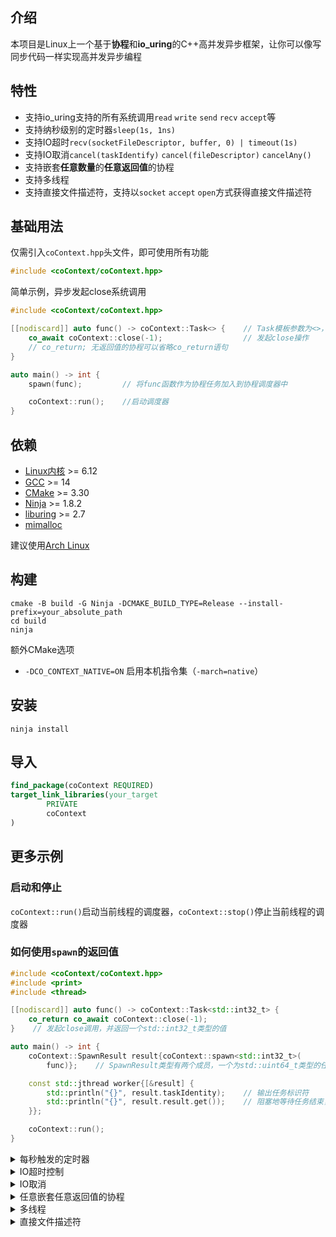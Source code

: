 ## 介绍

本项目是Linux上一个基于**协程**和**io_uring**的C++高并发异步框架，让你可以像写同步代码一样实现高并发异步编程

## 特性

- 支持io_uring支持的所有系统调用`read` `write` `send` `recv` `accept`等
- 支持纳秒级别的定时器`sleep(1s, 1ns)`
- 支持IO超时`recv(socketFileDescriptor, buffer, 0) | timeout(1s)`
- 支持IO取消`cancel(taskIdentify)` `cancel(fileDescriptor)` `cancelAny()`
- 支持嵌套**任意数量**的**任意返回值**的协程
- 支持多线程
- 支持直接文件描述符，支持以`socket` `accept` `open`方式获得直接文件描述符

## 基础用法

仅需引入`coContext.hpp`头文件，即可使用所有功能

```c++
#include <coContext/coContext.hpp> 
```

简单示例，异步发起close系统调用

```c++
#include <coContext/coContext.hpp>

[[nodiscard]] auto func() -> coContext::Task<> {    // Task模板参数为<>，表示该协程不返回任何值
    co_await coContext::close(-1);                  // 发起close操作
    // co_return; 无返回值的协程可以省略co_return语句
}

auto main() -> int {
    spawn(func);         // 将func函数作为协程任务加入到协程调度器中

    coContext::run();    //启动调度器
}
```

## 依赖

- [Linux内核](https://www.kernel.org) >= 6.12
- [GCC](https://gcc.gnu.org) >= 14
- [CMake](https://cmake.org) >= 3.30
- [Ninja](https://ninja-build.org) >= 1.8.2
- [liburing](https://github.com/axboe/liburing) >= 2.7
- [mimalloc](https://github.com/microsoft/mimalloc)

建议使用[Arch Linux](https://archlinux.org)

## 构建

```shell
cmake -B build -G Ninja -DCMAKE_BUILD_TYPE=Release --install-prefix=your_absolute_path
cd build
ninja
```

额外CMake选项

- `-DCO_CONTEXT_NATIVE=ON` 启用本机指令集（`-march=native`）

## 安装

```shell
ninja install
```

## 导入

```cmake
find_package(coContext REQUIRED)
target_link_libraries(your_target
        PRIVATE
        coContext
)
```

## 更多示例

### 启动和停止

`coContext::run()`启动当前线程的调度器，`coContext::stop()`停止当前线程的调度器

### 如何使用`spawn`的返回值

```c++
#include <coContext/coContext.hpp>
#include <print>
#include <thread>

[[nodiscard]] auto func() -> coContext::Task<std::int32_t> {
    co_return co_await coContext::close(-1);
}    // 发起close调用，并返回一个std::int32_t类型的值

auto main() -> int {
    coContext::SpawnResult result{coContext::spawn<std::int32_t>(
        func)};    // SpawnResult类型有两个成员，一个为std::uint64_t类型的任务标识符，一个为std::future<T>类型的任务返回值，这里T为std::int32_t

    const std::jthread worker{[&result] {
        std::println("{}", result.taskIdentity);    // 输出任务标识符
        std::println("{}", result.result.get());    // 阻塞地等待任务结束，并输出任务返回值
    }};

    coContext::run();
}
```

<details>
<summary>每秒触发的定时器</summary>

```c++
[[nodiscard]] auto func() -> coContext::Task<> {
    while (true) {    // 无限循环
        co_await coContext::sleep(1s);    // 等待1秒

        std::println("Hello, coContext!");    // 输出
    }
}
```

</details>
<details>
<summary>IO超时控制</summary>

```c++
[[nodiscard]] auto func(const std::int32_t socketFileDescriptor) -> coContext::Task<> {
    std::vector<std::byte> buffer{1024};
    const std::int32_t result{
        co_await (coContext::receive(socketFileDescriptor, buffer, 0) | coContext::timeout(3s))};    // 限时3秒

    std::println("received: {}", result);
}
```

</details>
<details>
<summary>IO取消</summary>

- 基于taskIdentity取消任务中正在运行的io

```c++
[[nodiscard]] auto func() -> coContext::Task<> { co_await coContext::sleep(4s); }    // 发起一个4s的定时

[[nodiscard]] auto cancelFunc(const std::uint64_t taskIdentity) -> coContext::Task<> {
    co_await coContext::cancel(taskIdentity);    // 基于任务标识符取消任务中正在运行的io
}
```

- 基于文件描述符取消io

```c++
[[nodiscard]] auto cancelFunc(const std::int32_t socketFileDescriptor) -> coContext::Task<> {
    co_await coContext::cancel(
        socketFileDescriptor,
        true);    // 第二个参数为默认为false，为true时，会取消该文件描述符上的所有io，否则只取消第一个io
}
```

- 取消所有IO

```c++
[[nodiscard]] auto func() -> coContext::Task<> { co_await coContext::cancelAny(); }
```

并且，支持同步取消版本`syncCancel`，用法与`cancel`相同
</details>
<details>
<summary>任意嵌套任意返回值的协程</summary>

```c++
[[nodiscard]] auto funcA() -> coContext::Task<std::int32_t> {    // 返回值为std::int32_t类型
    const std::int32_t result{co_await coContext::close(-1)};    // 发起close调用

    co_return result + 3;    // 返回result + 3
}

[[nodiscard]] auto func() -> coContext::Task<> {
    std::int32_t result{co_await funcA()};    // 调用funcA并等待返回值
    result += co_await funcA();    // 再次调用funcA并等待返回值

    std::println("{}", result);    // 打印result
}
```

</details>
<details>
<summary>多线程</summary>

```c++
#include <coContext/coContext.hpp>
#include <thread>

[[nodiscard]] auto func() -> coContext::Task<> { co_await coContext::close(-1); }

auto main() -> int {
    std::vector<std::jthread> workers;
    for (std::uint8_t i{}; i != std::thread::hardware_concurrency() - 1; ++i) {
        workers.emplace_back([] {
            spawn(func);
            coContext::run();
        });
    }

    spawn(func);
    coContext::run();
}
```

</details>

<details>
<summary>直接文件描述符</summary>

- 直接文件描述符的操作开销较普通文件描述符更低，因为内核在操作开始时抓取文件描述符引用计数，并在操作完成后丢弃它
- 如果进程文件表是共享的（例如多线程程序），开销会更大
- 使用直接文件描述符可以减少普通文件描述符操作中引用管理的开销

```c++
[[nodiscard]] auto func() -> coContext::Task<> {
    const std::int32_t directFileDescriptor{
        co_await coContext::openDirect("file"sv, O_RDONLY)};    // 以只读方式打开"file"文件, 并返回直接文件描述符
    std::println("open direct result: {}", directFileDescriptor);

    std::vector<std::byte> buffer{1024};
    const std::int32_t result{
        co_await (coContext::read(directFileDescriptor, buffer) |
                  coContext::useDirectFileDescriptor())};    // 使用"coContext::useDirectFileDescriptor()"标记
                                                             // 以直接文件描述符方式读取文件
    std::println("read result: {}", result);
}
```

- 直接文件描述符必须以`coContext::closeDirect()`关闭
- 直接文件描述符可以通过`coContext::installDirectFileDescriptor()`转换为普通文件描述符。转换后的直接文件描述符和普通文件描述符是
  **相互独立**的

</details>
